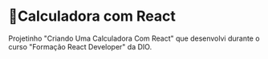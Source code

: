 
# 🧮Calculadora com React
Projetinho "Criando Uma Calculadora Com React" que desenvolvi durante o curso "Formação React Developer" da DIO.
